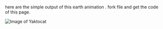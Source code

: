 here are the simple output of this earth animation .
fork file and get the code of this page.



![Image of Yaktocat](../img/output.png)
